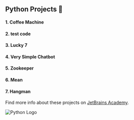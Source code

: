 ## Python Projects :robot:
#### 1. Coffee Machine
#### 2. test code
#### 3. Lucky 7
#### 4. Very Simple Chatbot
#### 5. Zookeeper
#### 6. Mean
#### 7. Hangman

Find more info about these projects on [JetBrains Academy](https://www.jetbrains.com/academy/).

![Python Logo](https://pluspng.com/img-png/python-logo-png-python-logo-master-flat-symbolonly-cafepress4-png-1487.png)
